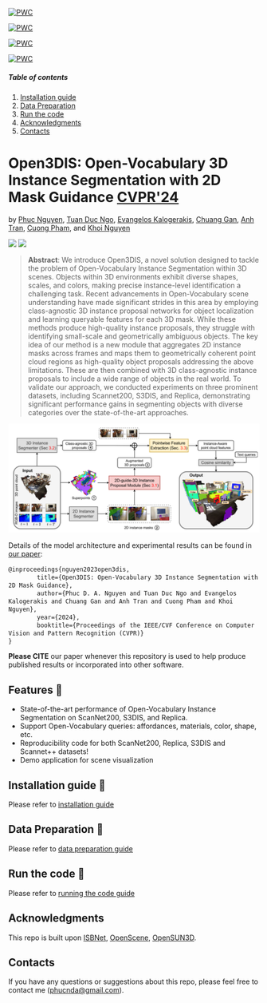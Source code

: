 	
[![PWC](https://img.shields.io/endpoint.svg?url=https://paperswithcode.com/badge/open3dis-open-vocabulary-3d-instance/3d-open-vocabulary-instance-segmentation-on-1)](https://paperswithcode.com/sota/3d-open-vocabulary-instance-segmentation-on-1?p=open3dis-open-vocabulary-3d-instance)
	
[![PWC](https://img.shields.io/endpoint.svg?url=https://paperswithcode.com/badge/open3dis-open-vocabulary-3d-instance/3d-open-vocabulary-instance-segmentation-on-2)](https://paperswithcode.com/sota/3d-open-vocabulary-instance-segmentation-on-2?p=open3dis-open-vocabulary-3d-instance)
	
[![PWC](https://img.shields.io/endpoint.svg?url=https://paperswithcode.com/badge/open3dis-open-vocabulary-3d-instance/3d-open-vocabulary-instance-segmentation-on)](https://paperswithcode.com/sota/3d-open-vocabulary-instance-segmentation-on?p=open3dis-open-vocabulary-3d-instance)
	
[![PWC](https://img.shields.io/endpoint.svg?url=https://paperswithcode.com/badge/open3dis-open-vocabulary-3d-instance/3d-instance-segmentation-on-scannet200)](https://paperswithcode.com/sota/3d-instance-segmentation-on-scannet200?p=open3dis-open-vocabulary-3d-instance)

##### Table of contents
1. [Installation guide](#Installation_guide)
2. [Data Preparation](#Data_Preparation) 
3. [Run the code](#Run_the_code)
4. [Acknowledgments](#Acknowledgments)
5. [Contacts](#Contacts)

# Open3DIS: Open-Vocabulary 3D Instance Segmentation with 2D Mask Guidance [CVPR'24](https://cvpr.thecvf.com/)

by [Phuc Nguyen](https://github.com/PhucNDA/), [Tuan Duc Ngo](https://ngoductuanlhp.github.io/), [Evangelos Kalogerakis](https://people.cs.umass.edu/~kalo/), [Chuang Gan](https://people.csail.mit.edu/ganchuang/), [Anh Tran](https://scholar.google.com/citations?user=FYZ5ODQAAAAJ&hl=en), [Cuong Pham](https://sites.google.com/view/cuongpham/home), and [Khoi Nguyen](https://www.khoinguyen.org)

<a href="https://open3dis.github.io/"><img src="https://img.shields.io/badge/Website-open3dis.github.io-blue?style=for-the-badge"></a>
<a href="https://arxiv.org/abs/2312.10671"><img src="https://img.shields.io/badge/arxiv-2312.10671-red?style=for-the-badge"></a>

<!-- <a href="https://open3dis.github.io/"><img src="https://img.shields.io/badge/Website-open3dis.github.io-blue?style=for-the-badge"></a>
<a href="https://arxiv.org/abs/2312.10671"><img src="https://img.shields.io/badge/arxiv-2312.10671-red?style=for-the-badge"></a>

<div align="center">
<a href="https://github.com/PhucNDA" target="_blank">Phuc&nbsp;Nguyen</a> &emsp; <b>&middot;</b> &emsp;
<a href="https://ngoductuanlhp.github.io/" target="_blank">Tuan&nbsp;Duc&nbsp;Ngo</a>
<br><br>
<a href="https://people.cs.umass.edu/~kalo/" target="_blank">Evangelos&nbsp;Kalogerakis</a></b> &emsp; &middot;&emsp;
<a href="https://people.csail.mit.edu/ganchuang/" target="_blank">Chuang&nbsp;Gan</a> &emsp;
<br><br>
<a href="https://scholar.google.com/citations?user=FYZ5ODQAAAAJ&hl=en" target="_blank">Anh&nbsp;Tran</a> &emsp; <b>&middot;</b> &emsp;
<a href="https://sites.google.com/view/cuongpham/home" target="_blank">Cuong&nbsp;Pham</a> &emsp; <b>&middot;</b> &emsp;
<a href="https://www.khoinguyen.org/" target="_blank">Khoi&nbsp;Nguyen</a>  -->
<!-- <br><br> -->
<!-- VinAI Research &emsp; <b>&middot;</b> &emsp; Posts & Telecommunications Inst. of Tech.
MIT-IBM Watson AI Lab &emsp; <b>&middot;</b> &emsp; UMass Amherst -->
<!-- <br><br> -->
</div>


> **Abstract**: 
We introduce Open3DIS, a novel solution designed to tackle the problem of Open-Vocabulary Instance Segmentation within 3D scenes. Objects within 3D environments exhibit diverse shapes, scales, and colors, making precise instance-level identification a challenging task. Recent advancements in Open-Vocabulary scene understanding have made significant strides in this area by employing class-agnostic 3D instance proposal networks for object localization and learning queryable features for each 3D mask. While these methods produce high-quality instance proposals, they struggle with identifying small-scale and geometrically ambiguous objects. The key idea of our method is a new module that aggregates 2D instance masks across frames and maps them to geometrically coherent point cloud regions as high-quality object proposals addressing the above limitations. These are then combined with 3D class-agnostic instance proposals to include a wide range of objects in the real world. 
To validate our approach, we conducted experiments on three prominent datasets, including Scannet200, S3DIS, and Replica, demonstrating significant performance gains in segmenting objects with diverse categories over the state-of-the-art approaches. 

![overview](docs/model_open3dis.png)

Details of the model architecture and experimental results can be found in [our paper](https://arxiv.org/abs/2312.10671):
```bibtext
@inproceedings{nguyen2023open3dis,
        title={Open3DIS: Open-Vocabulary 3D Instance Segmentation with 2D Mask Guidance}, 
        author={Phuc D. A. Nguyen and Tuan Duc Ngo and Evangelos Kalogerakis and Chuang Gan and Anh Tran and Cuong Pham and Khoi Nguyen},
        year={2024},
        booktitle={Proceedings of the IEEE/CVF Conference on Computer Vision and Pattern Recognition (CVPR)}
}
```
**Please CITE** our paper whenever this repository is used to help produce published results or incorporated into other software.

## Features :mega:
* State-of-the-art performance of Open-Vocabulary Instance Segmentation on ScanNet200, S3DIS, and Replica.
* Support Open-Vocabulary queries: affordances, materials, color, shape, etc.
* Reproducibility code for both ScanNet200, Replica, S3DIS and Scannet++ datasets!
* Demo application for scene visualization


## Installation guide :hammer:

Please refer to [installation guide](docs/INSTALL.md)

## Data Preparation :open_file_folder:

Please refer to [data preparation guide](docs/DATA.md)


## Run the code :running:

Please refer to [running the code guide](docs/RUN.md)

<!-- ## TODO
Status | Name | Date
:---:| --- | ---
✅| Open3DIS [project page](https://open3dis.github.io/) launched | 2023-12-17
✅| Open3DIS accepted at [CVPR 2024](https://cvpr.thecvf.com/) | 2024-02-27
✅| Release the Open3DIS repository | 2024-02-28
✅| Release the source code | 2024-03-06
⬜️| Publicize Open3DIS  | 
Misc
✅| Support Grounded SAM | 2024-03-06
⬜️| more...  -->

<!-- 
⬜️| Provide pre-extract class-agnostic 3D proposals (3D backbone)
⬜️| Provide pre-extract class-agnostic 3D proposals (2D-3D)
⬜️| Support SAM
⬜️| Support Detic
⬜️| Support SEEM
-->
<!-- 

-->

## Acknowledgments

This repo is built upon [ISBNet](https://github.com/VinAIResearch/ISBNet), [OpenScene](https://github.com/pengsongyou/openscene), [OpenSUN3D](https://github.com/OpenSun3D/OpenSun3D.github.io).

## Contacts

If you have any questions or suggestions about this repo, please feel free to contact me (phucnda@gmail.com).
